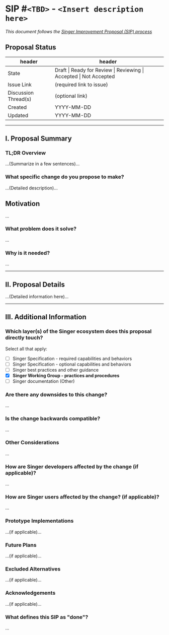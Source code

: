 # SIP #`<TBD>` - `<Insert description here>`

_This document follows the [Singer Improvement Proposal (SIP) process](./draft/PR21%20-%20Proposal%20Documentation%20and%20Review.md)_

## Proposal Status

| header | header |
| ------ | ------ |
| State | Draft \| Ready for Review \| Reviewing \| Accepted \| Not Accepted |
| Issue Link | (required link to issue) |
| Discussion Thread(s) | (optional link) |
| Created | YYYY-MM-DD |
| Updated | YYYY-MM-DD |

-----------------------

## I. Proposal Summary

### TL;DR Overview

...(Summarize in a few sentences)...

### What specific change do you propose to make?

...(Detailed description)...

## Motivation

...

### What problem does it solve?

...

### Why is it needed?

...

-----------------------

## II. Proposal Details

...(Detailed information here)...

-----------------------

## III. Additional Information

<!-- Note: Author may delete any headers in this section which are not relevant. -->

### Which layer(s) of the Singer ecosystem does this proposal directly touch?

Select all that apply:

- [ ] Singer Specification - required capabilities and behaviors
- [ ] Singer Specification - optional capabilities and behaviors
- [ ] Singer best practices and other guidance
- [x] **Singer Working Group - practices and procedures**
- [ ] Singer documentation (Other)

### Are there any downsides to this change?

...

### Is the change backwards compatible?

...

### Other Considerations

...

### How are Singer developers affected by the change (if applicable)?

...

### How are Singer users affected by the change? (if applicable)?

...

### Prototype Implementations

...(if applicable)...

### Future Plans

...(if applicable)...

### Excluded Alternatives

...(if applicable)...

### Acknowledgements

...(if applicable)...

### What defines this SIP as "done"?

...
